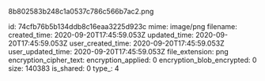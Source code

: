 8b802583b248c1a0537c786c566b7ac2.png

id: 74cfb76b5b134ddb8c16eaa3225d923c
mime: image/png
filename: 
created_time: 2020-09-20T17:45:59.053Z
updated_time: 2020-09-20T17:45:59.053Z
user_created_time: 2020-09-20T17:45:59.053Z
user_updated_time: 2020-09-20T17:45:59.053Z
file_extension: png
encryption_cipher_text: 
encryption_applied: 0
encryption_blob_encrypted: 0
size: 140383
is_shared: 0
type_: 4